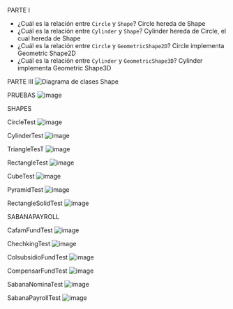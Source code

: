 PARTE I
- ¿Cuál es la relación entre `Circle` y `Shape`?
Circle hereda de Shape
- ¿Cuál es la relación entre `Cylinder` y `Shape`?
Cylinder hereda de Circle, el cual hereda de Shape
- ¿Cuál es la relación entre `Circle` y `GeometricShape2D`?
Circle implementa Geometric Shape2D
- ¿Cuál es la relación entre `Cylinder` y `GeometricShape3D`?
Cylinder implementa Geometric Shape3D

PARTE III
![Diagrama de clases Shape](https://user-images.githubusercontent.com/78276253/115082500-a04eca80-9ecb-11eb-96a9-2a1938000ece.png)


PRUEBAS
![image](https://user-images.githubusercontent.com/78030533/115079067-397ae280-9ec6-11eb-8f8f-6415edf31271.png)

SHAPES 

CircleTest
![image](https://user-images.githubusercontent.com/78030533/115077882-6201dd00-9ec4-11eb-9942-7cb085ccecd6.png)

CylinderTest
![image](https://user-images.githubusercontent.com/78030533/115078010-9c6b7a00-9ec4-11eb-9700-749cf88cbe4a.png)

TriangleTesT
![image](https://user-images.githubusercontent.com/78030533/115078214-e9e7e700-9ec4-11eb-8fb5-2e939e32d26b.png)

RectangleTest
![image](https://user-images.githubusercontent.com/78030533/115078259-fe2be400-9ec4-11eb-8fdc-5c1ea3a1ad44.png)

CubeTest
![image](https://user-images.githubusercontent.com/78030533/115078405-30d5dc80-9ec5-11eb-8a4b-d0335be2a093.png)

PyramidTest
![image](https://user-images.githubusercontent.com/78030533/115078484-4ba85100-9ec5-11eb-9744-50770a0d54a6.png)

RectangleSolidTest
![image](https://user-images.githubusercontent.com/78030533/115078551-6084e480-9ec5-11eb-86bd-8766e339e67b.png)

SABANAPAYROLL

CafamFundTest
![image](https://user-images.githubusercontent.com/78030533/115078819-cd987a00-9ec5-11eb-843f-efc72cadf726.png)

ChechkingTest
![image](https://user-images.githubusercontent.com/78030533/115078854-db4dff80-9ec5-11eb-9aa9-b3ff1a88ee4c.png)

ColsubsidioFundTest
![image](https://user-images.githubusercontent.com/78030533/115078873-e30da400-9ec5-11eb-865b-b9b01ae3d2a4.png)

CompensarFundTest
![image](https://user-images.githubusercontent.com/78030533/115078891-ebfe7580-9ec5-11eb-9925-663c6c5867b2.png)

SabanaNominaTest
![image](https://user-images.githubusercontent.com/78030533/115078924-fde01880-9ec5-11eb-88e1-f8686f30205f.png)

SabanaPayrollTest
![image](https://user-images.githubusercontent.com/78030533/115078952-08021700-9ec6-11eb-86c0-969556cc4069.png)
